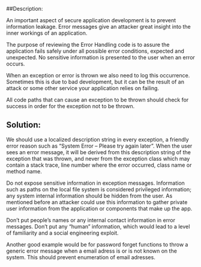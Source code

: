##Description:

An important aspect of secure application development is to prevent information leakage. 
Error messages give an attacker great insight into the inner workings of an application.

The purpose of reviewing the Error Handling code is to assure the application fails safely under all 
possible error conditions, expected and unexpected. No sensitive information is presented to the user 
when an error occurs.

When an exception or error is thrown we also need to log this occurrence. Sometimes this is due to bad
development, but it can be the result of an attack or some other service your application relies on failing.

All code paths that can cause an exception to be thrown should check for success in order for the exception 
not to be thrown.

## Solution:

We should use a localized description string in every exception, a friendly error reason such as “System Error – Please try again later”. When the user sees an error message, it will be derived from this description string of the exception that was thrown, and never from the exception class which may contain a stack trace, line number where the error occurred, 
class name or method name.

Do not expose sensitive information in exception messages. Information such as paths on the local file system is considered privileged information; any system internal information should be hidden from the user. As mentioned before an attacker could use this information to gather private user information from the application or components that make up the app.

Don’t put people’s names or any internal contact information in error messages. Don’t put any “human” information, which would lead to a level of familiarity and a social engineering exploit.

Another good example would be for password forget functions to throw a generic error message when a email adress
is or is not known on the system. This should prevent enumeration of email adresses.

